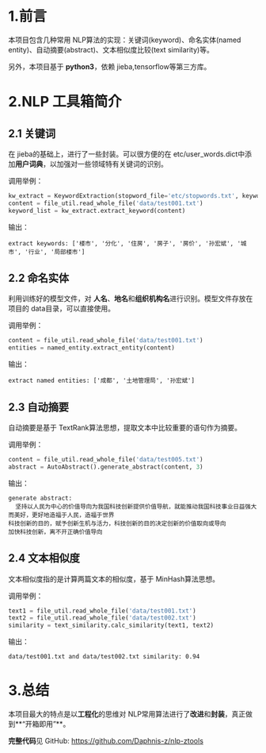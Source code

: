 # 1.前言

本项目包含几种常用 NLP算法的实现：关键词(keyword)、命名实体(named entity)、自动摘要(abstract)、文本相似度比较(text similarity)等。

另外，本项目基于 **python3**，依赖 jieba,tensorflow等第三方库。

# 2.NLP 工具箱简介

## 2.1 关键词

在 jieba的基础上，进行了一些封装。可以很方便的在 etc/user_words.dict中添加**用户词典**，以加强对一些领域特有关键词的识别。

调用举例：

```python
kw_extract = KeywordExtraction(stopword_file='etc/stopwords.txt', keyword_weight=0.25)
content = file_util.read_whole_file('data/test001.txt')
keyword_list = kw_extract.extract_keyword(content)
```

输出：

```
extract keywords: ['楼市', '分化', '住房', '房子', '房价', '孙宏斌', '城市', '行业', '局部楼市']
```

## 2.2 命名实体

利用训练好的模型文件，对 **人名**、**地名**和**组织机构名**进行识别。模型文件存放在项目的 data目录，可以直接使用。

调用举例：

```python
content = file_util.read_whole_file('data/test001.txt')
entities = named_entity.extract_entity(content)
```

输出：

```
extract named entities: ['成都', '土地管理局', '孙宏斌']
```

## 2.3 自动摘要

自动摘要是基于 TextRank算法思想，提取文本中比较重要的语句作为摘要。

调用举例：

```python
content = file_util.read_whole_file('data/test005.txt')
abstract = AutoAbstract().generate_abstract(content, 3)
```

输出：

```
generate abstract: 
  坚持以人民为中心的价值导向为我国科技创新提供价值导航，就能推动我国科技事业日益强大而美好，更好地造福于人民，造福于世界
科技创新的目的，赋予创新生机与活力，科技创新的目的决定创新的价值取向或导向
加快科技创新，离不开正确价值导向
```

## 2.4 文本相似度

文本相似度指的是计算两篇文本的相似度，基于 MinHash算法思想。

调用举例：

```python
text1 = file_util.read_whole_file('data/test001.txt')
text2 = file_util.read_whole_file('data/test002.txt')
similarity = text_similarity.calc_similarity(text1, text2)
```

输出：

```
data/test001.txt and data/test002.txt similarity: 0.94
```

# 3.总结

本项目最大的特点是以**工程化**的思维对 NLP常用算法进行了**改进**和**封装**，真正做到**“开箱即用”**。

**完整代码**见 GitHub: https://github.com/Daphnis-z/nlp-ztools







